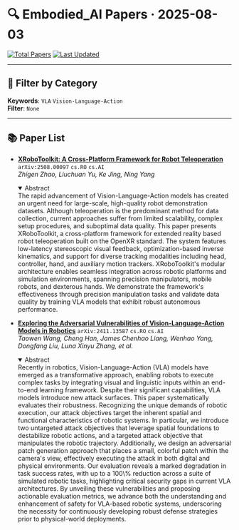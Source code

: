 # 🔍 Embodied_AI Papers · 2025-08-03

[![Total Papers](https://img.shields.io/badge/Papers-2-2688EB)]()
[![Last Updated](https://img.shields.io/badge/dynamic/json?url=https://api.github.com/repos/tavish9/awesome-daily-AI-arxiv/commits/main&query=%24.commit.author.date&label=updated&color=orange)]()

---

## 📌 Filter by Category
**Keywords**: `VLA` `Vision-Language-Action`  
**Filter**: `None`

---

## 📚 Paper List

- **[XRoboToolkit: A Cross-Platform Framework for Robot Teleoperation](https://arxiv.org/abs/2508.00097)**  `arXiv:2508.00097`  `cs.RO` `cs.AI`  
  _Zhigen Zhao, Liuchuan Yu, Ke Jing, Ning Yang_
  <details open><summary>Abstract</summary>
  The rapid advancement of Vision-Language-Action models has created an urgent need for large-scale, high-quality robot demonstration datasets. Although teleoperation is the predominant method for data collection, current approaches suffer from limited scalability, complex setup procedures, and suboptimal data quality. This paper presents XRoboToolkit, a cross-platform framework for extended reality based robot teleoperation built on the OpenXR standard. The system features low-latency stereoscopic visual feedback, optimization-based inverse kinematics, and support for diverse tracking modalities including head, controller, hand, and auxiliary motion trackers. XRoboToolkit's modular architecture enables seamless integration across robotic platforms and simulation environments, spanning precision manipulators, mobile robots, and dexterous hands. We demonstrate the framework's effectiveness through precision manipulation tasks and validate data quality by training VLA models that exhibit robust autonomous performance.
  </details>

- **[Exploring the Adversarial Vulnerabilities of Vision-Language-Action Models in Robotics](https://arxiv.org/abs/2411.13587)**  `arXiv:2411.13587`  `cs.RO` `cs.AI`  
  _Taowen Wang, Cheng Han, James Chenhao Liang, Wenhao Yang, Dongfang Liu, Luna Xinyu Zhang, et al._
  <details open><summary>Abstract</summary>
  Recently in robotics, Vision-Language-Action (VLA) models have emerged as a transformative approach, enabling robots to execute complex tasks by integrating visual and linguistic inputs within an end-to-end learning framework. Despite their significant capabilities, VLA models introduce new attack surfaces. This paper systematically evaluates their robustness. Recognizing the unique demands of robotic execution, our attack objectives target the inherent spatial and functional characteristics of robotic systems. In particular, we introduce two untargeted attack objectives that leverage spatial foundations to destabilize robotic actions, and a targeted attack objective that manipulates the robotic trajectory. Additionally, we design an adversarial patch generation approach that places a small, colorful patch within the camera's view, effectively executing the attack in both digital and physical environments. Our evaluation reveals a marked degradation in task success rates, with up to a 100\% reduction across a suite of simulated robotic tasks, highlighting critical security gaps in current VLA architectures. By unveiling these vulnerabilities and proposing actionable evaluation metrics, we advance both the understanding and enhancement of safety for VLA-based robotic systems, underscoring the necessity for continuously developing robust defense strategies prior to physical-world deployments.
  </details>
